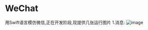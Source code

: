 # WeChat
用Swift语言模仿微信,正在开发阶段,现提供几张运行图片
1.消息:
![image](http://1001.wxgomain.sinaapp.com/IMG_1216.PNG) 
